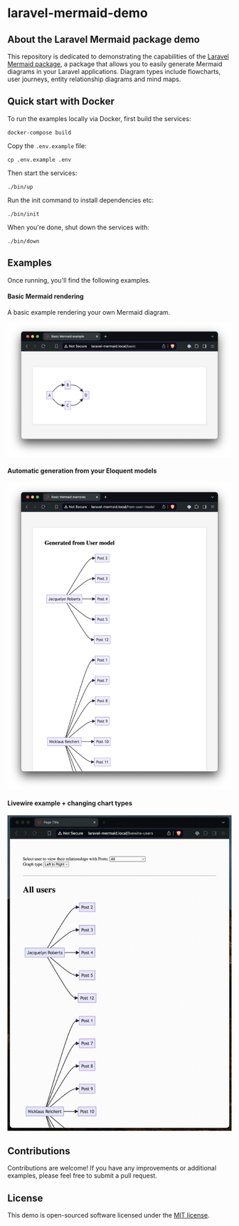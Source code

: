 # laravel-mermaid-demo
 
## About the Laravel Mermaid package demo

This repository is dedicated to demonstrating the capabilities of the [Laravel Mermaid package](https://github.com/icehouse-ventures/laravel-mermaid), a package that allows you to easily generate Mermaid diagrams in your Laravel applications. Diagram types include flowcharts, user journeys, entity relationship diagrams and mind maps.

## Quick start with Docker

To run the examples locally via Docker, first build the services:

```
docker-compose build
```

Copy the `.env.example` file:

```
cp .env.example .env
```

Then start the services:

```
./bin/up
```

Run the init command to install dependencies etc:

```
./bin/init
```

When you're done, shut down the services with:

```
./bin/down
```

## Examples

Once running, you'll find the following examples.

#### Basic Mermaid rendering

A basic example rendering your own Mermaid diagram.

![Basic Mermaid diagram](public/screenshot-basic.png)

#### Automatic generation from your Eloquent models

![Generating from Eloquent](public/screenshot-eloquent.png)

#### Livewire example + changing chart types

![Livewire example](public/screenshot-livewire.gif)

## Contributions

Contributions are welcome! If you have any improvements or additional examples, please feel free to submit a pull request.

## License

This demo is open-sourced software licensed under the [MIT license](https://opensource.org/licenses/MIT).